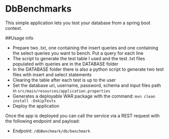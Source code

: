 # DbBenchmarks
This simple application lets you test your database from a spring boot context.

##Usage info
* Prepare two .txt, one containing the insert queries and one containing the select queries you want to bench. Put a query for each line
* The script to generate the test table I used and the test .txt files populated with queries are in the DATABASE folder
* In the DATABASE folder there is also a python script to generate two test files with insert and select statements
* Clearing the table after each test is up to the user
* Set the database uri, username, password, schema and input files path in ```src/main/resources/application.properties```
* Generates a deployable WAR package with the command: ```mvn clean install -DskipTests```
* Deploy the application

Once the app is deployed you can call the service via a REST request with the following endpoint and payload: 
 * Endpoint: ```/dbBenchmark/db/benchmark```


